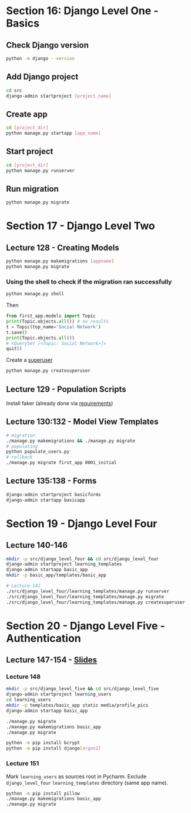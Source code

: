 # Section 16: Django Level One - Basics

## Check Django version
```bash
python -m django --version
```

## Add Django project

```bash
cd src
django-admin startproject [project_name]
```

## Create app
```bash
cd [project_dir]
python manage.py startapp [app_name]
```

## Start project

```bash
cd [project_dir]
python manage.py runserver
```

## Run migration

```bash
python manage.py migrate
```

# Section 17 -  Django Level Two

## Lecture 128 - Creating Models

```bash
python manage.py makemigrations [appname]
python manage.py migrate
```

### Using the shell to check if the migration ran successfully
```bash
python manage.py shell
```
Then
```python
from first_app.models import Topic
print(Topic.objects.all()) # no results
t = Topic(top_name='Social Network')
t.save()
print(Topic.objects.all())
# <QuerySet [<Topic: Social Network>]>
quit()
```
Create a [superuser](README.md#Super-User)
```bash
python manage.py createsuperuser
```

## Lecture 129 - Population Scripts
Install faker (already done via [requirements](README.md#requirementstxt))

## Lecture 130:132 - Model View Templates

```bash
# migration
./manage.py makemigrations && ./manage.py migrate
# populating
python populate_users.py
# rollback
./manage.py migrate first_app 0001_initial
```

## Lecture 135:138 - Forms

```bash
django-admin startproject basicforms
django-admin startapp basicapp
```

# Section 19 - Django Level Four

## Lecture 140-146

```bash
mkdir -p src/django_level_four && cd src/django_level_four
django-admin startproject learning_templates
django-admin startapp basic_app
mkdir -p basic_app/templates/basic_app

# Lecture 141
./src/django_level_four/learning_templates/manage.py runserver
./src/django_level_four/learning_templates/manage.py migrate
./src/django_level_four/learning_templates/manage.py createsuperuser
```

# Section 20 - Django Level Five - Authentication

## Lecture 147-154 - [Slides](https://docs.google.com/presentation/d/1uKZ61h4A_tfv9Nz_YYnQJfzpJVxooB5QCGtDJq2eVks/edit#slide=id.g1ed58b0fce_0_28)

### Lecture 148
```bash
mkdir -p src/django_level_five && cd src/django_level_five
django-admin startproject learning_users
cd learning_users
mkdir -p templates/basic_app static media/profile_pics
django-admin startapp basic_app

./manage.py migrate
./manage.py makemigrations basic_app
./manage.py migrate

python -m pip install bcrypt
python -m pip install django[argon2]
```

### Lecture 151
Mark `learning_users` as sources root in Pycharm. Exclude `django_level_four` `learning_templates` directory (same app name).

```bash
python -m pip install pillow
./manage.py makemigrations basic_app
./manage.py migrate
```
